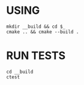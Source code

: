 # USING
    mkdir __build && cd $_
    cmake .. && cmake --build .

# RUN TESTS
    cd __build
    ctest
